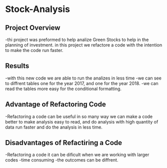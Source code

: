 # Stock-Analysis
## Project Overview
-thi project was preformed to help analize Green Stocks to help in the planning of investment.
in this project we refactore a code with the intention to make the code run faster.

## Results
-with this new code we are able to run the analizes in less time
-we can see to diffrent tables one for the year 2017, and one for the year 2018.
-we can read the tables more easy for the conditional formatting.

## Advantage of Refactoring Code 
-Refactoring a code can be useful in so many way we can make a code better to make analysis easy to read, and do analysis with high quantity of data run faster and do the analysis in less time.

## Disadvantages of Refactiring a Code
-Refactoring a code it can be dificult when we are working with larger codes
-time consuming
-the outcomes can be diffrent.
